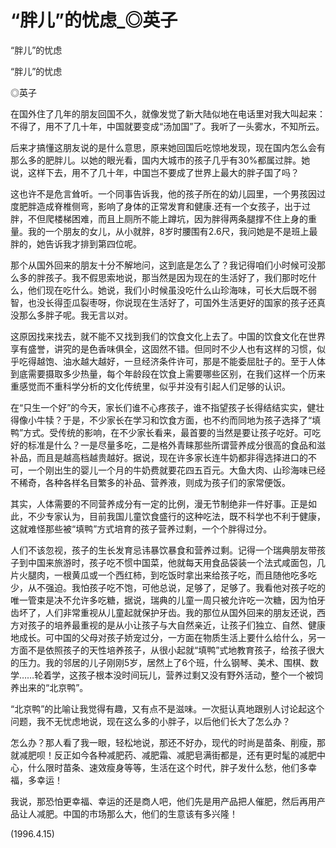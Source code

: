 # “胖儿”的忧虑_◎英子

“胖儿”的忧虑

“胖儿”的忧虑

◎英子

在国外住了几年的朋友回国不久，就像发觉了新大陆似地在电话里对我大叫起来：不得了，用不了几十年，中国就要变成“汤加国”了。我听了一头雾水，不知所云。

后来才搞懂这朋友说的是什么意思，原来她回国后吃惊地发现，现在国内怎么会有那么多的肥胖儿。以她的眼光看，国内大城市的孩子几乎有30%都属过胖。她说，这样下去，用不了几十年，中国岂不要成了世界上最大的胖子国了吗？

这也许不是危言耸听。一个同事告诉我，他的孩子所在的幼儿园里，一个男孩因过度肥胖造成脊椎侧弯，影响了身体的正常发育和健康.还有一个女孩子，出于过胖，不但爬楼梯困难，而且上厕所不能上蹲坑，因为胖得两条腿撑不住上身的重量。我的一个朋友的女儿，从小就胖，8岁时腰围有2.6尺，我问她是不是班上最胖的，她告诉我才排到第四位呢。

那个从国外回来的朋友十分不解地问，这到底是怎么了？我记得咱们小时候可没那么多的胖孩子。我不假思索地说，那当然是因为现在的生活好了，我们那时吃什么，他们现在吃什么。她说，我们小时候虽没吃什么山珍海味，可长大后既不弱智，也没长得歪瓜裂枣呀，你说现在生活好了，可国外生活更好的国家的孩子还真没那么多胖子呢。我无言以对。

这原因找来找去，就不能不又找到我们的饮食文化上去了。中国的饮食文化在世界享有盛誉，讲究的是色香味俱全，这固然不错。但同时不少人也有这样的习惯，似乎吃得越饱、油水越大越好，一旦经济条件许可，那是不能委屈肚子的。至于人体到底需要摄取多少热量，每个年龄段在饮食上需要哪些区别，在我们这样一个历来重感觉而不重科学分析的文化传统里，似乎并没有引起人们足够的认识。

在“只生一个好”的今天，家长们谁不心疼孩子，谁不指望孩子长得结结实实，健壮得像小牛犊？于是，不少家长在学习和饮食方面，也不约而同地为孩子选择了“填鸭”方式。受传统的影响，在不少家长看来，最首要的当然是要让孩子吃好。可吃好的标准是什么？一是尽量多吃，二是格外青睐那些所谓营养成分很高的食品和滋补品，而且是越高档越贵越好。据说，现在许多家长连牛奶都非得选择进口的不可，一个刚出生的婴儿一个月的牛奶费就要花四五百元。大鱼大肉、山珍海味已经不稀奇，各种各样名目繁多的补品、营养液，则成为孩子们的家常便饭。

其实，人体需要的不同营养成分有一定的比例，漫无节制绝非一件好事。正是如此，不少专家认为，目前我国儿童饮食盛行的这种吃法，既不科学也不利于健康，这就难怪那些被“填鸭”方式培育的孩子营养过剩，一个个胖得过分。

人们不该忽视，孩子的生长发育忌讳暴饮暴食和营养过剩。记得一个瑞典朋友带孩子到中国来旅游时，孩子吃不惯中国菜，他就每天用食品袋装一个法式咸面包，几片火腿肉，一根黄瓜或一个西红柿，到吃饭时拿出来给孩子吃，而且随他吃多吃少，从不强迫。我怕孩子吃不饱，可他总说，足够了，足够了。我看他对孩子吃的唯一管束是决不允许多吃糖，据说，瑞典的儿童一周只被允许吃一次糖，因为怕牙齿坏了，人们非常重视从儿童起就保护牙齿。我的那位从国外回来的朋友还说，西方对孩子的培养最重视的是从小让孩子与大自然亲近，让孩子们独立、自然、健康地成长。可中国的父母对孩子娇宠过分，一方面在物质生活上要什么给什么，另一方面不是依照孩子的天性培养孩子，从很小起就“填鸭”式地教育孩子，给孩子很大的压力。我的邻居的儿子刚刚5岁，居然上了6个班，什么钢琴、美术、围棋、数学……轮着学，这孩子根本没时间玩儿，营养过剩又没有野外活动，整个一个被饲养出来的“北京鸭”。

“北京鸭”的比喻让我觉得有趣，又有点不是滋味。一次挺认真地跟别人讨论起这个问题，我不无忧虑地说，现在这么多的小胖子，以后他们长大了怎么办？

怎么办？那人看了我一眼，轻松地说，那还不好办，现代的时尚是苗条、削瘦，那就减肥呗！反正如今各种减肥药、减肥霜、减肥皂满街都是，还有更时髦的减肥中心，什么限时苗条、速效瘦身等等，生活在这个时代，胖子发什么愁，他们多幸福，多幸运！

我说，那恐怕更幸福、幸运的还是商人吧，他们先是用产品把人催肥，然后再用产品让人减肥。中国的市场那么大，他们的生意该有多兴隆！

(1996.4.15)